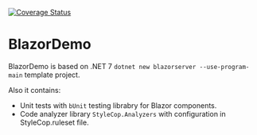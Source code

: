 [![Coverage Status](https://img.shields.io/coveralls/github/cagrin/BlazorDemo)](https://coveralls.io/github/cagrin/BlazorDemo)

# BlazorDemo
BlazorDemo is based on .NET 7 ```dotnet new blazorserver --use-program-main``` template project.

Also it contains:
- Unit tests with ```bUnit``` testing librabry for Blazor components.
- Code analyzer library ```StyleCop.Analyzers``` with configuration in StyleCop.ruleset file.